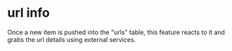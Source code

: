 # url info

Once a new item is pushed into the "urls" table, this feature
reacts to it and grabs the url details using external services.
